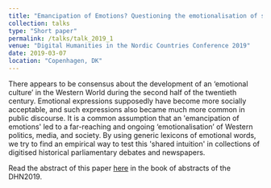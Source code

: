 ```yaml
---
title: "Emancipation of Emotions? Questioning the emotionalisation of society with emotion mining and digitised historical corpora"
collection: talks
type: "Short paper"
permalink: /talks/talk_2019_1
venue: "Digital Humanities in the Nordic Countries Conference 2019"
date: 2019-03-07
location: "Copenhagen, DK"
---
```

There appears to be consensus about the development of an ‘emotional culture’ in the Western World during the second
half of the twentieth century. Emotional expressions supposedly have become more socially acceptable, and such
expressions also became much more common in public discourse. It is a common assumption that an 'emancipation of emotions'
led to a far-reaching and ongoing ‘emotionalisation’ of Western politics, media, and society. By using generic lexicons of emotional words, we try to find an empirical way to test this 'shared intuition' in collections of digitised historical parliamentary debates and newspapers.

Read the abstract of this paper <a href="https://web.archive.org/web/20190312162005/https://cst.dk/DHN2019Pro/abstracts/Emancipation.pdf" target="_blank">here</a> in the book of abstracts of the DHN2019.

